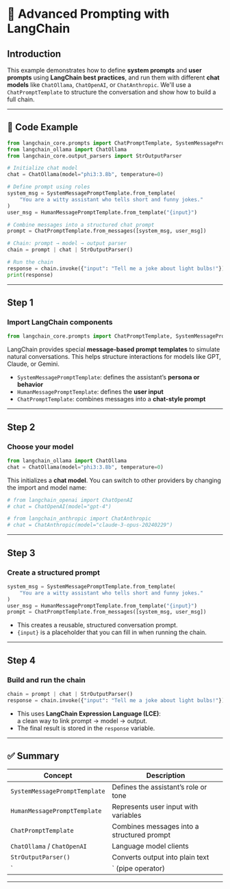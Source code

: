
# 🧠 Advanced Prompting with LangChain

## Introduction

This example demonstrates how to define **system prompts** and **user prompts** using **LangChain best practices**, and run them with different **chat models** like `ChatOllama`, `ChatOpenAI`, or `ChatAnthropic`. We'll use a `ChatPromptTemplate` to structure the conversation and show how to build a full chain.

---

## 🔧 Code Example
```python
from langchain_core.prompts import ChatPromptTemplate, SystemMessagePromptTemplate, HumanMessagePromptTemplate
from langchain_ollama import ChatOllama
from langchain_core.output_parsers import StrOutputParser

# Initialize chat model
chat = ChatOllama(model="phi3:3.8b", temperature=0)

# Define prompt using roles
system_msg = SystemMessagePromptTemplate.from_template(
    "You are a witty assistant who tells short and funny jokes."
)
user_msg = HumanMessagePromptTemplate.from_template("{input}")

# Combine messages into a structured chat prompt
prompt = ChatPromptTemplate.from_messages([system_msg, user_msg])

# Chain: prompt → model → output parser
chain = prompt | chat | StrOutputParser()

# Run the chain
response = chain.invoke({"input": "Tell me a joke about light bulbs!"})
print(response)
```

---

## Step 1
### Import LangChain components

```python
from langchain_core.prompts import ChatPromptTemplate, SystemMessagePromptTemplate, HumanMessagePromptTemplate
```

LangChain provides special **message-based prompt templates** to simulate natural conversations. This helps structure interactions for models like GPT, Claude, or Gemini.

- `SystemMessagePromptTemplate`: defines the assistant’s **persona or behavior**
- `HumanMessagePromptTemplate`: defines the **user input**
- `ChatPromptTemplate`: combines messages into a **chat-style prompt**

---

## Step 2
### Choose your model

```python
from langchain_ollama import ChatOllama
chat = ChatOllama(model="phi3:3.8b", temperature=0)
```

This initializes a **chat model**. You can switch to other providers by changing the import and model name:

```python
# from langchain_openai import ChatOpenAI
# chat = ChatOpenAI(model="gpt-4")

# from langchain_anthropic import ChatAnthropic
# chat = ChatAnthropic(model="claude-3-opus-20240229")
```

---

## Step 3
### Create a structured prompt

```python
system_msg = SystemMessagePromptTemplate.from_template(
    "You are a witty assistant who tells short and funny jokes."
)
user_msg = HumanMessagePromptTemplate.from_template("{input}")
prompt = ChatPromptTemplate.from_messages([system_msg, user_msg])
```

- This creates a reusable, structured conversation prompt.
- `{input}` is a placeholder that you can fill in when running the chain.

---

## Step 4
### Build and run the chain

```python
chain = prompt | chat | StrOutputParser()
response = chain.invoke({"input": "Tell me a joke about light bulbs!"})
```

- This uses **LangChain Expression Language (LCE)**:  
  a clean way to link prompt → model → output.
- The final result is stored in the `response` variable.

---

## ✅ Summary

| Concept | Description |
|--------|-------------|
| `SystemMessagePromptTemplate` | Defines the assistant’s role or tone |
| `HumanMessagePromptTemplate` | Represents user input with variables |
| `ChatPromptTemplate` | Combines messages into a structured prompt |
| `ChatOllama` / `ChatOpenAI` | Language model clients |
| `StrOutputParser()` | Converts output into plain text |
| `|` (pipe operator) | Connects components into a runnable chain |

---
